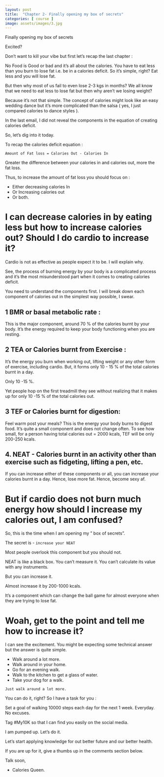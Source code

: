 ```yaml
---
layout: post
title:  "Chapter 2- Finally opening my box of secrets"
categories: [ course ]
image: assets/images/3.jpg
---
```

Finally opening my box of secrets

Excited?

Don’t want to kill your vibe but first let’s recap the last chapter :

No Food is Good or bad and it’s all about the calories.
You have to eat less than you burn to lose fat i.e. be in a calories deficit.
So it’s simple, right? Eat less and you will lose fat.

But then why most of us fail to even lose 2-3 kgs in months? We all know that we need to eat less to lose fat but then why aren’t we losing weight?

Because it’s not that simple. The concept of calories might look like an easy wedding dance but it’s more complicated than the salsa
( yes, I just compared calories to dance styles ).

In the last email, I did not reveal the components in the equation of creating calories deficit.

So, let’s dig into it today.

To recap the calories deficit equation :

`Amount of Fat loss = Calories Out - Calories In`

Greater the difference between your calories in and calories out, more the fat loss.

Thus, to increase the amount of fat loss you should focus on :
+ Either decreasing calories In
+ Or Increasing calories out
+ Or both.

# I can decrease calories in by eating less but how to increase calories out? Should I do cardio to increase it?

Cardio is not as effective as people expect it to be. I will explain why.

See, the process of burning energy by your body is a complicated process and it’s the most misunderstood part when it comes to creating calories deficit. 

You need to understand the components first.
I will break down each component of calories out in the simplest way possible, I swear.

## 1 BMR or basal metabolic rate :

This is the major component, around 70 % of the calories burnt by your body. It’s the energy required to keep your body functioning when you are resting.


## 2 TEA or Calories burnt from Exercise :

It’s the energy you burn when working out, lifting weight or any other form of exercise, including cardio. But, it forms only 10 - 15 % of the total calories burnt in a day.

Only 10 -15 %.

Yet people hop on the first treadmill they see without realizing that it makes up for only 10 -15 % of the total calories out.

## 3 TEF or Calories burnt for digestion: 

Feel warm post your meals? This is the energy your body burns to digest food. It’s quite a small component and does not change often.
To see how small, for a person having total calories out = 2000 kcals, TEF will be only 200-250 kcals.

## 4. NEAT - Calories burnt in an activity other than exercise  such as fidgeting, lifting a pen, etc.

If you can increase either of these components or all, you can increase your calories burnt in a day. Hence, lose more fat. Hence, become sexy af. 


# But if cardio does not burn much energy how should I increase my calories out, I am confused?

So, this is the time when I am opening my ” box of secrets”.



The secret is - `increase your NEAT`


Most people overlook this component but you should not.

NEAT is like a  black box. You can’t measure it. You can’t calculate its value with any instruments.

But you can increase it.

Almost increase it by 200-1000 kcals.

It’s a component which can change the ball game for almost everyone when they are trying to lose fat.

 

# Woah, get to the point and tell me how to increase it?

I can see the excitement. You might be expecting some technical answer but the answer is quite simple.

+ Walk around a lot more.
+ Walk around in your home.
+ Go for an evening walk.
+ Walk to the kitchen to get a glass of water.
+ Take your dog for a walk.


`Just walk around a lot more.`

You can do it, right? So I have a task for you :

Set a goal of walking 10000 steps each day for the next 1 week. Everyday. No excuses.

Tag  #My10K so that I can find you easily on the social media.

I am pumped up. Let’s do it.

Let’s start applying knowledge for out better future and our better health. 

If you are up for it, give a thumbs up in the comments section below.

Talk soon,
 - Calories Queen.


